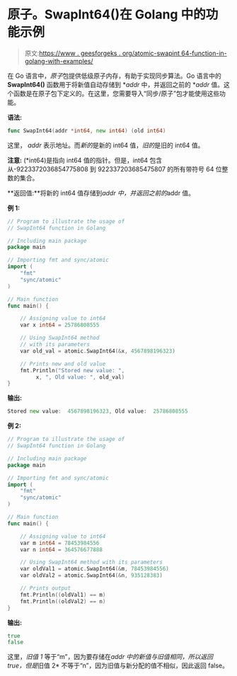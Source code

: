 # 原子。SwapInt64()在 Golang 中的功能示例

> 原文:[https://www . geesforgeks . org/atomic-swapint 64-function-in-golang-with-examples/](https://www.geeksforgeeks.org/atomic-swapint64-function-in-golang-with-examples/)

在 Go 语言中，*原子*包提供低级原子内存，有助于实现同步算法。Go 语言中的 **SwapInt64()** 函数用于将新值自动存储到 **addr* 中，并返回之前的 **addr* 值。这个函数是在原子包下定义的。在这里，您需要导入“同步/原子”包才能使用这些功能。

**语法:**

```go
func SwapInt64(addr *int64, new int64) (old int64)

```

这里， *addr* 表示地址。而*新的*是新的 int64 值，*旧的*是旧的 int64 值。

**注意:** (*int64)是指向 int64 值的指针。但是，int64 包含从-9223372036854775808 到 922337203685475807 的所有带符号 64 位整数的集合。

**返回值:**将新的 int64 值存储到*addr 中，并返回之前的*addr 值。

**例 1:**

```go
// Program to illustrate the usage of
// SwapInt64 function in Golang

// Including main package
package main

// Importing fmt and sync/atomic
import (
    "fmt"
    "sync/atomic"
)

// Main function
func main() {

    // Assigning value to int64
    var x int64 = 25786808555

    // Using SwapInt64 method 
    // with its parameters
    var old_val = atomic.SwapInt64(&x, 4567898196323)

    // Prints new and old value
    fmt.Println("Stored new value: ", 
         x, ", Old value: ", old_val)
}
```

**输出:**

```go
Stored new value:  4567898196323, Old value:  25786808555

```

**例 2:**

```go
// Program to illustrate the usage of
// SwapInt64 function in Golang

// Including main package
package main

// Importing fmt and sync/atomic
import (
    "fmt"
    "sync/atomic"
)

// Main function
func main() {

    // Assigning value to int64
    var m int64 = 78453984556
    var n int64 = 364576677888

    // Using SwapInt64 method with its parameters
    var oldVal1 = atomic.SwapInt64(&m, 78453984556)
    var oldVal2 = atomic.SwapInt64(&n, 935128383)

    // Prints output
    fmt.Println((oldVal1) == m)
    fmt.Println((oldVal2) == n)
}
```

**输出:**

```go
true
false

```

这里，*旧值 1* 等于“m”，因为要存储在*addr 中的新值与旧值相同，所以返回 true，但是*旧值 2* 不等于“n”，因为旧值与新分配的值不相似，因此返回 false。